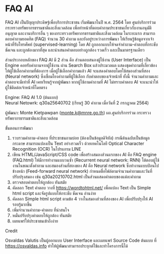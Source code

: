 # FAQ AI
FAQ AI เป็นปัญญาประดิษฐ์เพื่อบริการประชาชน เริ่มพัฒนาในปี พ.ศ. 2564 โดย ศูนย์บริการร่วม กระทรวงทรัพยากรธรรมชาติและสิ่งแวดล้อม เพื่อทำหน้าที่ตอบคำถามประชาชนเกี่ยวกับงานอนุมัติ อนุญาต และงานบริการอื่น ๆ ของกระทรวงทรัพยากรธรรมชาติและสิ่งแวดล้อม ในระยะแรก สามารถตอบคำถามยอดฮิต (FAQ) จำนวน 30 คำถาม และยังอยู่ระหว่างการพัฒนา ให้เรียนรู้ข้อมูลจากเจ้าหน้าที่รับโทรศัพท์ (supervised-learning) โดย AI ถูกออกแบบให้จดจำคำถาม-คำตอบที่กระชับ ชัดเจน และถูกต้องมากที่สุด และนำเสนอคำตอบอย่างถูกต้อง รวดเร็ว และเป็นมาตรฐานเดียว 

ส่วนประกอบหลักของ FAQ AI มี 2 ส่วน คือ ส่วนตอบสนองผู้ใช้งาน (User Interface) เป็น Engine คอยรับคำถามจากผู้ใช้งาน ผ่าน Search Box แล้วประมวลผล แสดงชุดคำถามที่เกี่ยวข้อง ให้ผู้ใช้เลือกคำถามที่ต้องการ เมื่อผู้ใช้เลือกคำถามแล้ว AI จะแสดงคำตอบโดยใช้สมองส่วนที่สอง (Neural network) ซึ่งเชื่อมโยงคำถามที่ผู้ใช้เลือก กับคำตอบของเจ้าหน้าที่ ทั้งนี้ จำนวนคำถามและคำตอบจะมีเท่าที่ AI เคยเรียนรู้จากผู้พัฒนา หากผู้ใช้ถามคำถามที่ AI ไม่ทราบคำตอบ AI จะแนะนำให้ผู้ใช้ติดต่อเจ้าหน้าที่โดยตรง   

Engine: FAQ AI 1.0 (ต้นแบบ)  
Neural Netowrk: q30a25640702 (เรียนรู้ 30 คำถาม เมื่อวันที่ 2 กรกฎาคม 2564) 

ผู้พัฒนา: Monte Kietpawpan (monte.k@mnre.go.th) ผอ.ศูนย์บริการร่วม กระทรวงทรัพยากรธรรมชาติและสิ่งแวดล้อม 

ขั้นตอนการพัฒนา
1. รวบรวมคำถาม-คำตอบ ที่ประชาชนถามบ่อย (ต้องเป็นข้อมูลดิจิทัล) กรณีต้นฉบับเป็นข้อมูลกระดาษ สามารถแปลงเป็น Text อย่างรวดเร็ว ด้วยเทคโนโลยี Optical Character Recognition (OCR) ในโปรแกรม LINE
2. เขียน HTML/JavaScript/CSS code เพื่อสร้างสมองส่วนแรกของ AI คือ FAQ engine (FAQ.html) ให้มีการทำงานแบบวนซ้ำ (Recurrent neural network: RNN) โต้ตอบผู้ใช้งานในขณะตั้งคำถาม และสมองส่วนที่สองของ AI คือ Neural network ซึ่งทำงานแบบป้อนไปข้างหน้า (Feed-forward neural network) กำหนดชื่อไฟล์ตามจำนวนคำถามและวันที่ปรับปรุงสมอง เช่น q30a20210702.html เป็นส่วนแสดงคำตอบของแต่ละคำถาม  
3. ตรวจสอบคำตอบให้ถูกต้อง ทันสมัย
4. คัดลอก Text คำตอบ วางที่ https://wordtohtml.net/ เพื่อแปลง Text เป็น Simple html script และจัดรูปแบบให้กระชับ ชัดเจน อ่านง่าย
5. คัดลอก Simple html script ตามข้อ 4 วางในสมองส่วนที่สองของ AI เพื่อปรับปรุงให้ AI รอบรู้มากขึ้น
6. เพิ่มจำนวนคำถาม-คำตอบ ที่น่าสนใจ 
7. หมั่นปรับปรุงคำตอบให้ถูกต้อง ทันสมัย
8. เผยแพร่ให้ประชาชนเข้าถึงง่าย

Credit

Osvaldas Valutis เป็นผู้ออกแบบ User Interface และเผยแพร่ Source Code ต้นแบบ ที่ https://osvaldas.info ทำให้ผู้พัฒนาสามารถประยุกต์ใช้และทำโครงการนี้ได้
